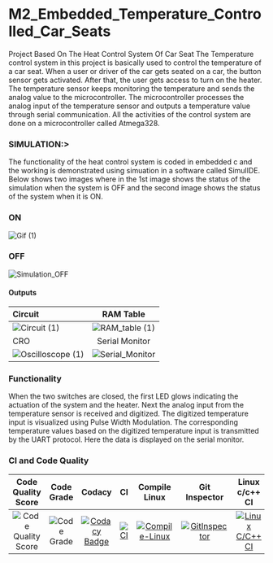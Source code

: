 
# M2_Embedded_Temperature_Controlled_Car_Seats
Project Based On The Heat Control System Of Car Seat
The Temperature control system in this project is basically used to control the temperature of a car seat. When a user or driver of the car gets seated on a car, the button sensor gets activated. After that, the user gets access to turn on the heater. The temperature sensor keeps monitoring the temperature and sends the analog value to the microcontroller. The microcontroller processes the analog input of the temperature sensor and outputs a temperature value through serial communication. All the activities of the control system are done on a microcontroller called Atmega328.

### SIMULATION:>



The functionality of the heat control system is coded in embedded c and the working is demonstrated using simuation in a software called SimulIDE. Below shows two images where in the 1st image shows the status of the simulation when the system is OFF and the second image shows the status of the system when it is ON.

### ON

![Gif (1)](https://user-images.githubusercontent.com/94337093/144182795-892c5829-ecd9-464e-9b6a-342f43967548.gif)

### OFF

![Simulation_OFF](https://user-images.githubusercontent.com/94337093/144200480-ebcfc35a-62b5-4ed9-8816-58f8d810c945.png)


#### Outputs

|Circuit| RAM Table|
|:--|:--:|
|![Circuit (1)](https://user-images.githubusercontent.com/94337093/144183093-92dc1485-cf51-4490-8e0f-71589b5d48e1.gif)|![RAM_table (1)](https://user-images.githubusercontent.com/94337093/144183831-d442492d-c37b-42b4-89b9-1abbcb8627af.gif)|
|CRO|Serial Monitor|
|![Oscilloscope (1)](https://user-images.githubusercontent.com/94337093/144183934-4beff1f7-9f47-49d3-89b6-8ae073d1052c.gif)|![Serial_Monitor](https://user-images.githubusercontent.com/94337093/144183970-60966b15-ee18-4cfa-9360-3eedea62e271.gif)|

### Functionality


When the two switches are closed, the first LED glows indicating the actuation of the system and the heater.
Next the analog input from the temperature sensor is received and digitized.
The digitized temperature input is visualized using Pulse Width Modulation.
The corresponding temperature values based on the digitized temperature input is transmitted by the UART protocol. Here the data is displayed on the serial monitor.


### CI and Code Quality

|Code Quality Score|Code Grade|Codacy|CI|Compile Linux|Git Inspector|Linux c/c++ CI|Cpp Check|
|:--:|:--:|:--:|:--:|:--:|:--:|:--:|:--:|
|![Code Quality Score](https://api.codiga.io/project/30146/score/svg)|![Code Grade](https://api.codiga.io/project/30146/status/svg)|[![Codacy Badge](https://app.codacy.com/project/badge/Grade/16717604904c4660bd6d2c39bced1115)](https://www.codacy.com/gh/VatsalKr/M2_Embedded_Temperature_Controlled_Car_Seats/dashboard?utm_source=github.com&amp;utm_medium=referral&amp;utm_content=VatsalKr/M2_Embedded_Temperature_Controlled_Car_Seats&amp;utm_campaign=Badge_Grade)|[![CI](https://github.com/VatsalKr/M2_Embedded_Temperature_Controlled_Car_Seats/actions/workflows/main.yml/badge.svg)](https://github.com/VatsalKr/M2_Embedded_Temperature_Controlled_Car_Seats/actions/workflows/main.yml)|[![Compile-Linux](https://github.com/VatsalKr/M2_Embedded_Temperature_Controlled_Car_Seats/actions/workflows/compile.yml/badge.svg)](https://github.com/VatsalKr/M2_Embedded_Temperature_Controlled_Car_Seats/actions/workflows/compile.yml)|[![GitInspector](https://github.com/VatsalKr/M2_Embedded_Temperature_Controlled_Car_Seats/actions/workflows/Gitinspector.yml/badge.svg)](https://github.com/VatsalKr/M2_Embedded_Temperature_Controlled_Car_Seats/actions/workflows/Gitinspector.yml)|[![Linux C/C++ CI](https://github.com/VatsalKr/M2_Embedded_Temperature_Controlled_Car_Seats/actions/workflows/Linux-c-cpp.yml/badge.svg)](https://github.com/VatsalKr/M2_Embedded_Temperature_Controlled_Car_Seats/actions/workflows/Linux-c-cpp.yml)|[![cppcheck](https://github.com/VatsalKr/M2_Embedded_Temperature_Controlled_Car_Seats/actions/workflows/CodeQuality.yml/badge.svg)](https://github.com/VatsalKr/M2_Embedded_Temperature_Controlled_Car_Seats/actions/workflows/CodeQuality.yml)|
